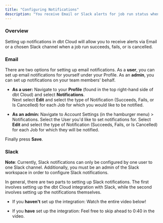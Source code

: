 ```yaml
---
title: "Configuring Notifications"
description: "You receive Email or Slack alerts for job run status when you set up notification in dbt Cloud."
---
```


### Overview

Setting up notifications in dbt Cloud will allow you to receive alerts via Email or a chosen Slack channel when a job run succeeds, fails, or is cancelled.

### Email

There are two options for setting up email notifications. As a **user**, you can set up email notifications for yourself under your Profile. As an **admin**, you can set up notifications on your team members' behalf.

* **As a user:** Navigate to your **Profile** (found in the top right-hand side of dbt Cloud) and select **Notifications**.
\
Next select **Edit** and select the type of Notification (Succeeds, Fails, or Is Cancelled) for each Job for which you would like to be notified.

* **As an admin:**  Navigate to Account Settings (in the hamburger menu) > Notifications.
Select the User you'd like to set notifications for. Select **Edit** and select the type of Notification (Succeeds, Fails, or Is Cancelled) for each Job for which they will be notified.

Finally press **Save**.

<Lightbox src="/img/docs/dbt-cloud/using-dbt-cloud/email-notifications.png" title="Configuring Email Notifications"/>

### Slack

**Note**: Currently, Slack notifications can only be configured by one user to one Slack channel. Additionally, you must be an admin of the Slack workspace in order to configure Slack notifications.

In general, there are two parts to setting up Slack notifications. The first involves setting up the dbt Cloud integration with Slack, while the second involves setting up the notifications themselves.

 - If you **haven't** set up the integration: Watch the entire video below!

 - If you **have** set up the integration: Feel free to skip ahead to 0:40 in the video.

 <LoomVideo id="80f368e6d03d483282970b2cbc4abf78" />